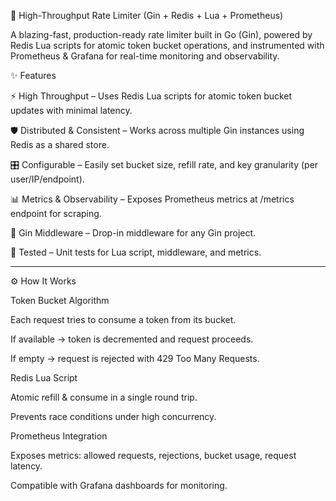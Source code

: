 🚦 High-Throughput Rate Limiter (Gin + Redis + Lua + Prometheus)

A blazing-fast, production-ready rate limiter built in Go (Gin), powered by Redis Lua scripts for atomic token bucket operations, and instrumented with Prometheus & Grafana for real-time monitoring and observability.

✨ Features

⚡ High Throughput – Uses Redis Lua scripts for atomic token bucket updates with minimal latency.

🛡 Distributed & Consistent – Works across multiple Gin instances using Redis as a shared store.

🎛 Configurable – Easily set bucket size, refill rate, and key granularity (per user/IP/endpoint).

📊 Metrics & Observability – Exposes Prometheus metrics at /metrics endpoint for scraping.

🧩 Gin Middleware – Drop-in middleware for any Gin project.

🧪 Tested – Unit tests for Lua script, middleware, and metrics.

---

⚙️ How It Works

Token Bucket Algorithm

Each request tries to consume a token from its bucket.

If available → token is decremented and request proceeds.

If empty → request is rejected with 429 Too Many Requests.

Redis Lua Script

Atomic refill & consume in a single round trip.

Prevents race conditions under high concurrency.

Prometheus Integration

Exposes metrics: allowed requests, rejections, bucket usage, request latency.

Compatible with Grafana dashboards for monitoring.